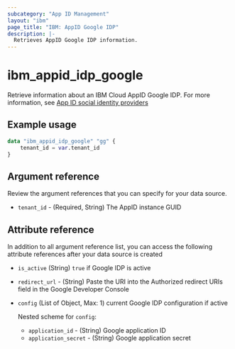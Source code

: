 ```yaml
---
subcategory: "App ID Management"
layout: "ibm"
page_title: "IBM: AppID Google IDP"
description: |-
  Retrieves AppID Google IDP information.
---
```


# ibm_appid_idp_google
Retrieve information about an IBM Cloud AppID Google IDP. For more information, see [App ID social identity providers](https://cloud.ibm.com/docs/appid?topic=appid-social)

## Example usage

```terraform
data "ibm_appid_idp_google" "gg" {
    tenant_id = var.tenant_id   
}
```

## Argument reference
Review the argument references that you can specify for your data source.

- `tenant_id` - (Required, String) The AppID instance GUID

## Attribute reference
In addition to all argument reference list, you can access the following attribute references after your data source is created

- `is_active` (String) `true` if Google IDP is active
- `redirect_url` - (String) Paste the URI into the Authorized redirect URIs field in the Google Developer Console
- `config` (List of Object, Max: 1) current Google IDP configuration if active

  Nested scheme for `config`:
    - `application_id` - (String) Google application ID
    - `application_secret` - (String) Google application secret
